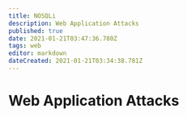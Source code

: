 ```yaml
---
title: NOSQLi
description: Web Application Attacks
published: true
date: 2021-01-21T03:47:36.780Z
tags: web
editor: markdown
dateCreated: 2021-01-21T03:34:38.781Z
---
```


# Web Application Attacks 


